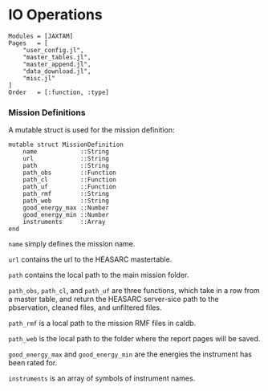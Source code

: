 # IO Operations

```@autodocs
Modules = [JAXTAM]
Pages   = [
    "user_config.jl",
    "master_tables.jl",
    "master_append.jl",
    "data_download.jl",
    "misc.jl"
]
Order   = [:function, :type]
```

### Mission Definitions

A mutable struct is used for the mission definition:

```@example
mutable struct MissionDefinition
    name            ::String
    url             ::String
    path            ::String
    path_obs        ::Function
    path_cl         ::Function
    path_uf         ::Function
    path_rmf        ::String
    path_web        ::String
    good_energy_max ::Number
    good_energy_min ::Number
    instruments     ::Array
end
```

`name` simply defines the mission name.

`url` contains the url to the HEASARC mastertable.

`path` contains the local path to the main mission folder.

`path_obs`, `path_cl`, and `path_uf` are three functions, which take in a row from a master table, and return the HEASARC server-sice path to the pbservation, cleaned files, and unfiltered files.

`path_rmf` is a local path to the mission RMF files in caldb.

`path_web` is the local path to the folder where the report pages will be saved.

`good_energy_max` and `good_energy_min` are the energies the instrument has been rated for.

`instruments` is an array of symbols of instrument names.